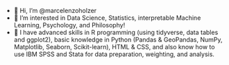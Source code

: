 - 👋 Hi, I’m @marcelenzoholzer
- 👀 I’m interested in Data Science, Statistics, interpretable Machine Learning, Psychology, and Philosophy!
- 💞️ I have advanced skills in R programming (using tidyverse, data tables and ggplot2), basic knowledge in Python (Pandas & GeoPandas, NumPy, Matplotlib, Seaborn, Scikit-learn), HTML & CSS, and also know how to use IBM SPSS and Stata for data preparation, weighting, and analysis.


<!---
marcelenzoholzer/marcelenzoholzer is a ✨ special ✨ repository because its `README.md` (this file) appears on your GitHub profile.
You can click the Preview link to take a look at your changes.
--->
